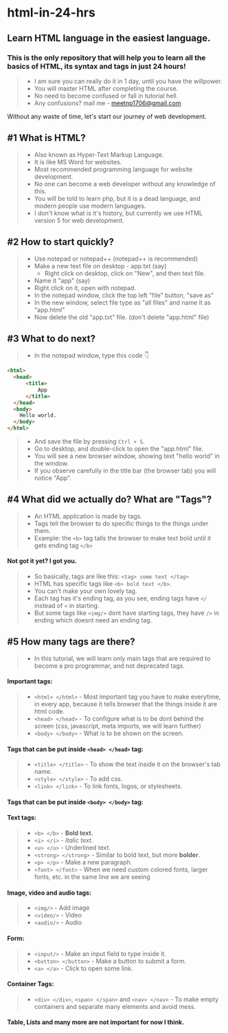 # html-in-24-hrs

## **Learn HTML language in the easiest language.**

### This is the only repository that will help you to learn all the basics of HTML, its syntax and tags in just 24 hours!

> * I am sure you can really do it in 1 day, until you have the willpower.
> * You will master HTML after completing the course.
> * No need to become confused or fall in tutorial hell.
> * Any confusions? mail me - meetnp1706@gmail.com 

Without any waste of time, let's start our journey of web development.

## #1 What is HTML? 

> * Also known as Hyper-Text Markup Language.
> * It is like MS Word for websites.
> * Most recommended programming language for website development.
> * No one can become a web developer without any knowledge of this.
> * You will be told to learn php, but it is a dead language, and modern people use modern languages.
> * I don't know what is it's history, but currently we use HTML version 5 for web development.

## #2 How to start quickly?

> * Use notepad or notepad++ (notepad++ is recommended)
> * Make a new text file on desktop - app.txt (say)
>   * Right click on desktop, click on "New", and then text file.
> * Name it "app" (say)
> * Right click on it, open with notepad.
> * In the notepad window, click the top left "file" button, "save as"
> * In the new window, select file type as "all files" and name it as "app.html"
> * Now delete the old "app.txt" file. (don't delete "app.html" file)

## #3 What to do next?

> * In the notepad window, type this code 👇
```html
<html>
  <head>
      <title>
          App
      </title>
  </head>
  <body>
    Hello world.
  </body>
</html>
```
> * And save the file by pressing `Ctrl + S`.
> * Go to desktop, and double-click to open the "app.html" file.
> * You will see a new browser window, showing text "hello world" in the window.
> * If you observe carefully in the title bar (the browser tab) you will notice "App".

## #4 What did we actually do? What are "Tags"?

> * An HTML application is made by tags.
> * Tags tell the browser to do specific things to the things under them.
> * Example: the `<b>` tag talls the browser to make text bold until it gets ending tag `</b>`
#### Not got it yet? I got you.
> * So basically, tags are like this: `<tag> some text </tag>`
> * HTML has specific tags like `<b> bold text </b>`.
> * You can't make your own lovely tag.
> * Each tag has it's ending tag, as you see, ending tags have `</` instead of `<` in starting.
> * But some tags like `<img/>` dont have starting tags, they have `/>` in ending which doesnt need an ending tag.

## #5 How many tags are there?

> * In this tutorial, we will learn only main tags that are required to become a pro programmar, and not deprecated tags.
#### Important tags:
>   * `<html> </html>` - Most important tag you have to make everytime, in every app, because it tells browser that the things inside it are html code.
>   * `<head> </head>` - To configure what is to be dont behind the screen (css, javascript, meta imports, we will learn further)
>   * `<body> </body>` - What is to be shown on the screen.
#### Tags that can be put inside `<head> </head>` tag:
>   * `<title> </title>` - To show the text inside it on the browser's tab name.
>   * `<style> </style>` - To add css.
>   * `<link> </link>` - To link fonts, logos, or stylesheets.
#### Tags that can be put inside `<body> </body>` tag:
#### Text tags:
>   * `<b> </b>` - **Bold text.**
>   * `<i> </i>` - _Italic text._
>   * `<u> </u>` - Underlined text.
>   * `<strong> </strong>` - Similar to bold text, but more **bolder**.
>   * `<p> </p>` - Make a new paragraph.
>   * `<font> </font>` - When we need custom colored fonts, larger fonts, etc. in the same line we are seeing
#### Image, video and audio tags:
>   * `<img/>` - Add image
>   * `<video/>` - Video
>   * `<audio/>` - Audio
#### Form:
>   * `<input/>` - Make an input field to type inside it.
>   * `<button> </button>` - Make a button to submit a form.
>   * `<a> </a>` - Click to open some link.
#### Container Tags:
>   * `<div> </div>`, `<span> </span>` and `<nav> </nav>` - To make empty containers and separate many elements and avoid mess.
#### Table, Lists and many more are not important for now I think.

